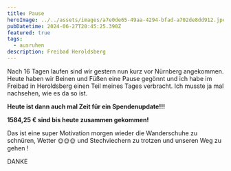 ```yaml
---
title: Pause
heroImage: ../../assets/images/a7e0de65-49aa-4294-bfad-a702de8dd912.jpeg
pubDatetime: 2024-06-27T20:45:25.390Z
featured: true
tags:
  - ausruhen
description: Freibad Heroldsberg
---
```

Nach 16 Tagen laufen sind wir gestern nun kurz vor Nürnberg angekommen. Heute haben wir Beinen und Füßen eine Pause gegönnt und ich habe im Freibad in Heroldsberg einen Teil meines Tages verbracht. Ich musste ja mal nachsehen, wie es da so ist. 

**Heute ist dann auch mal Zeit für ein Spendenupdate!!!**

**1584,25 € sind bis heute zusammen gekommen!** 

Das ist eine super  Motivation morgen wieder die Wanderschuhe zu schnüren, Wetter 🌞🌞🌞 und Stechviechern zu trotzen und unseren Weg zu gehen ! 

DANKE